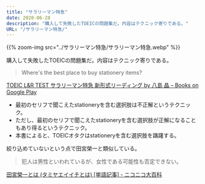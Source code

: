 ```yaml
---
title: "サラリーマン特急"
date: 2020-06-28
description: "購入して失敗したTOEICの問題集だ。内容はテクニック寄りである。"
URL: "/サラリーマン特急/"
---
```


{{% zoom-img src="../サラリーマン特急/サラリーマン特急.webp" %}}

購入して失敗したTOEICの問題集だ。内容はテクニック寄りである。<!--more-->

> Where's the best place to buy stationery items?

[TOEIC L&R TEST サラリーマン特急 新形式リーディング by 八島 晶 – Books on Google Play](https://play.google.com/store/books/details/%E5%85%AB%E5%B3%B6_%E6%99%B6_TOEIC_L_R_TEST_%E3%82%B5%E3%83%A9%E3%83%AA%E3%83%BC%E3%83%9E%E3%83%B3%E7%89%B9%E6%80%A5_%E6%96%B0%E5%BD%A2%E5%BC%8F%E3%83%AA%E3%83%BC%E3%83%87%E3%82%A3%E3%83%B3%E3%82%B0?id=zK1iDwAAQBAJ)


- 最初のセリフで聞こえたstationeryを含む選択肢は不正解というテクニック。
- ただし、最初のセリフで聞こえたstationeryを含む選択肢が正解になることもあり得るというテクニック。
- 本書によると、TOEICオタクはstationeryを含む選択肢を躊躇する。
  
絞り込めていないという点で田宮榮一と類似している。

> 犯人は男性といわれているが、女性である可能性も否定できない。

[田宮榮一とは (タミヤエイイチとは) [単語記事] - ニコニコ大百科](https://dic.nicovideo.jp/a/%E7%94%B0%E5%AE%AE%E6%A6%AE%E4%B8%80)